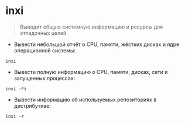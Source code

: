 # inxi

> Выводит общую системную информацию и ресурсы для отладочных целей.

- Вывести небольшой отчёт о CPU, памяти, жёстких дисках и ядре операционной системы:

`inxi`

- Вывести полную информацию о CPU, памяти, дисках, сети и запущенных процессах:

`inxi -Fz`

- Вывести информацию об используемых репозиториях в дистрибутиве:

`inxi -r`
